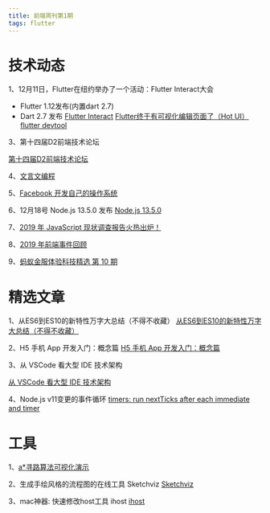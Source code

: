```yaml
---
title: 前端周刊第1期
tags: flutter
---
```


# 技术动态

1、12月11日，Flutter在纽约举办了一个活动：Flutter Interact大会
- Flutter 1.12发布(内置dart 2.7)
- Dart 2.7 发布
[Flutter Interact](https://youtu.be/NfNdXgJZfFo)
[Flutter终于有可视化编辑页面了（Hot UI）](https://juejin.im/post/5df88a5a5188251278699e6a)
[flutter devtool](https://flutter.dev/docs/development/tools/devtools/overview)


3、第十四届D2前端技术论坛

[第十四届D2前端技术论坛](http://d2forum.alibaba-inc.com/)

4、[文言文编程](http://wenyan-lang.lingdong.works/)

5、[Facebook 开发自己的操作系统](https://mp.weixin.qq.com/s/dPfee2kk2IVNk45p8XGaqg)

6、12月18号 Node.js 13.5.0 发布
[Node.js 13.5.0](https://github.com/nodejs/node/blob/master/doc/changelogs/CHANGELOG_V13.md#13.5.0)

7、[2019 年 JavaScript 现状调查报告火热出炉！](https://mp.weixin.qq.com/s/5delR5QnvphIn3yO4QcGqQ)

8、[2019 年前端事件回顾](https://mp.weixin.qq.com/s/eAW6zszbiNvgeqr4-h2C1A)

9、[蚂蚁金服体验科技精选 第 10 期](https://zhuanlan.zhihu.com/p/98489166)

# 精选文章

1、从ES6到ES10的新特性万字大总结（不得不收藏）
[从ES6到ES10的新特性万字大总结（不得不收藏）](https://juejin.im/post/5dfa5cb86fb9a0165721db1d)

2、H5 手机 App 开发入门：概念篇
[H5 手机 App 开发入门：概念篇](http://www.ruanyifeng.com/blog/2019/12/hybrid-app-concepts.html)

3、从 VSCode 看大型 IDE 技术架构

[从 VSCode 看大型 IDE 技术架构](https://zhuanlan.zhihu.com/p/96041706)

4、Node.js v11变更的事件循环
[timers: run nextTicks after each immediate and timer](https://github.com/nodejs/node/pull/22842)

# 工具

1、[a*寻路算法可视化演示](https://sbfkcel.github.io/fast-astar/)

2、生成手绘风格的流程图的在线工具 Sketchviz
   [Sketchviz](https://sketchviz.com/new)

3、mac神器: 快速修改host工具 ihost
[ihost](https://apps.apple.com/cn/app/ihosts-etc-hosts-%E7%BC%96%E8%BE%91%E5%99%A8/id1102004240?mt=12)